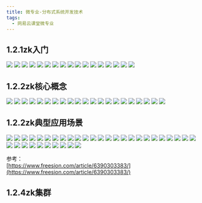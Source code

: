 ```yaml
---
title: 微专业-分布式系统开发技术
tags:
  - 网易云课堂微专业
---
```

## 1.2.1zk入门
![](./assets/NeteaseCloud/distributed/1.jpg)
![](./assets/NeteaseCloud/distributed/2.jpg)
![](./assets/NeteaseCloud/distributed/3.jpg)
![](./assets/NeteaseCloud/distributed/4.jpg)
![](./assets/NeteaseCloud/distributed/5.jpg)
![](./assets/NeteaseCloud/distributed/6.jpg)
![](./assets/NeteaseCloud/distributed/7.jpg)
![](./assets/NeteaseCloud/distributed/8.jpg)
![](./assets/NeteaseCloud/distributed/9.jpg)
![](./assets/NeteaseCloud/distributed/10.jpg)
![](./assets/NeteaseCloud/distributed/11.jpg)
![](./assets/NeteaseCloud/distributed/12.jpg)
![](./assets/NeteaseCloud/distributed/13.jpg)
![](./assets/NeteaseCloud/distributed/14.jpg)
![](./assets/NeteaseCloud/distributed/15.jpg)
![](./assets/NeteaseCloud/distributed/16.jpg)
![](./assets/NeteaseCloud/distributed/17.jpg)

## 1.2.2zk核心概念
![](./assets/NeteaseCloud/distributed/18.jpg)
![](./assets/NeteaseCloud/distributed/19.jpg)
![](./assets/NeteaseCloud/distributed/20.jpg)
![](./assets/NeteaseCloud/distributed/21.jpg)
![](./assets/NeteaseCloud/distributed/22.jpg)
![](./assets/NeteaseCloud/distributed/23.jpg)
![](./assets/NeteaseCloud/distributed/24.jpg)
![](./assets/NeteaseCloud/distributed/25.jpg)
![](./assets/NeteaseCloud/distributed/26.jpg)
![](./assets/NeteaseCloud/distributed/27.jpg)
![](./assets/NeteaseCloud/distributed/28.jpg)
![](./assets/NeteaseCloud/distributed/29.jpg)
![](./assets/NeteaseCloud/distributed/30.jpg)
![](./assets/NeteaseCloud/distributed/31.jpg)
![](./assets/NeteaseCloud/distributed/32.jpg)
![](./assets/NeteaseCloud/distributed/33.jpg)
![](./assets/NeteaseCloud/distributed/34.jpg)
![](./assets/NeteaseCloud/distributed/35.jpg)
![](./assets/NeteaseCloud/distributed/36.jpg)
![](./assets/NeteaseCloud/distributed/37.jpg)
![](./assets/NeteaseCloud/distributed/38.jpg)

## 1.2.2zk典型应用场景
![](./assets/NeteaseCloud/distributed/39.jpg)
![](./assets/NeteaseCloud/distributed/40.jpg)
![](./assets/NeteaseCloud/distributed/41.jpg)
![](./assets/NeteaseCloud/distributed/42.jpg)
![](./assets/NeteaseCloud/distributed/43.jpg)
![](./assets/NeteaseCloud/distributed/44.jpg)
![](./assets/NeteaseCloud/distributed/45.jpg)
![](./assets/NeteaseCloud/distributed/46.jpg)
![](./assets/NeteaseCloud/distributed/47.jpg)
![](./assets/NeteaseCloud/distributed/48.jpg)
![](./assets/NeteaseCloud/distributed/49.jpg)
![](./assets/NeteaseCloud/distributed/50.jpg)
![](./assets/NeteaseCloud/distributed/51.jpg)
![](./assets/NeteaseCloud/distributed/52.jpg)
![](./assets/NeteaseCloud/distributed/53.jpg)
![](./assets/NeteaseCloud/distributed/54.jpg)
![](./assets/NeteaseCloud/distributed/55.jpg)
![](./assets/NeteaseCloud/distributed/56.jpg)
![](./assets/NeteaseCloud/distributed/57.jpg)
![](./assets/NeteaseCloud/distributed/58.jpg)
![](./assets/NeteaseCloud/distributed/59.jpg)
![](./assets/NeteaseCloud/distributed/60.jpg)
![](./assets/NeteaseCloud/distributed/61.jpg)
![](./assets/NeteaseCloud/distributed/62.jpg)
![](./assets/NeteaseCloud/distributed/63.jpg)
![](./assets/NeteaseCloud/distributed/64.jpg)
![](./assets/NeteaseCloud/distributed/65.jpg)
![](./assets/NeteaseCloud/distributed/66.jpg)
![](./assets/NeteaseCloud/distributed/67.jpg)
![](./assets/NeteaseCloud/distributed/68.jpg)
![](./assets/NeteaseCloud/distributed/69.jpg)
![](./assets/NeteaseCloud/distributed/70.jpg)
![](./assets/NeteaseCloud/distributed/71.jpg)
![](./assets/NeteaseCloud/distributed/72.jpg)
![](./assets/NeteaseCloud/distributed/73.jpg)

参考：  
[https://www.freesion.com/article/6390303383/](https://www.freesion.com/article/6390303383/)  

## 1.2.4zk集群

